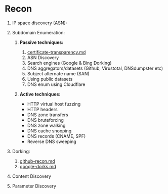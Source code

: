 # Recon

1. IP space discovery (ASN):
2. Subdomain Enumeration:
   1. **Passive techniques:**
      1. [certificate-transparency.md](certificate-transparency.md "mention")
      2. ASN Discovery
      3. Search engines (Google & Bing Dorking)
      4. DNS aggregators/datasets (Github, Virustotal, DNSdumpster etc)
      5. Subject alternate name (SAN)
      6. Using public datasets
      7. DNS enum using Cloudflare
   2.  **Active techniques:**

       * HTTP virtual host fuzzing
       * HTTP headers
       * DNS zone transfers
       * DNS bruteforcing
       * DNS zone walking
       * DNS cache snooping
       * DNS records (CNAME, SPF)
       * Reverse DNS sweeping


3. Dorking:
   1. [github-recon.md](github-recon.md "mention")
   2. [google-dorks.md](google-dorks.md "mention")
4. Content Discovery
5. Parameter Discovery
